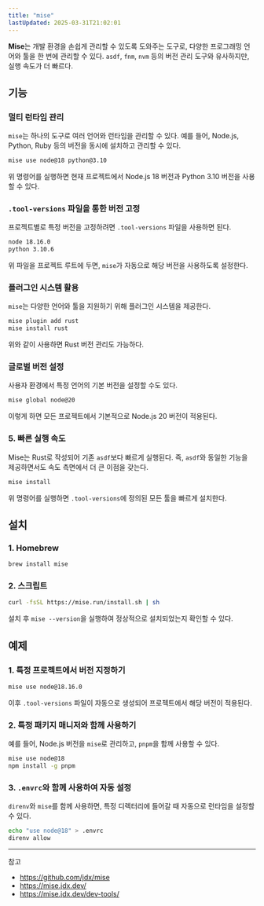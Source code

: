 ```yaml
---
title: "mise"
lastUpdated: 2025-03-31T21:02:01
---
```


**Mise**는 개발 환경을 손쉽게 관리할 수 있도록 도와주는 도구로, 다양한 프로그래밍 언어와 툴을 한 번에 관리할 수 있다. `asdf`, `fnm`, `nvm` 등의 버전 관리 도구와 유사하지만, 실행 속도가 더 빠르다.

## 기능

### 멀티 런타임 관리

`mise`는 하나의 도구로 여러 언어와 런타임을 관리할 수 있다. 예를 들어, Node.js, Python, Ruby 등의 버전을 동시에 설치하고 관리할 수 있다.

```sh
mise use node@18 python@3.10
```

위 명령어를 실행하면 현재 프로젝트에서 Node.js 18 버전과 Python 3.10 버전을 사용할 수 있다.

### `.tool-versions` 파일을 통한 버전 고정

프로젝트별로 특정 버전을 고정하려면 `.tool-versions` 파일을 사용하면 된다.

```sh
node 18.16.0
python 3.10.6
```

위 파일을 프로젝트 루트에 두면, `mise`가 자동으로 해당 버전을 사용하도록 설정한다.

### 플러그인 시스템 활용

`mise`는 다양한 언어와 툴을 지원하기 위해 플러그인 시스템을 제공한다.

```sh
mise plugin add rust
mise install rust
```

위와 같이 사용하면 Rust 버전 관리도 가능하다.

### 글로벌 버전 설정

사용자 환경에서 특정 언어의 기본 버전을 설정할 수도 있다.

```sh
mise global node@20
```

이렇게 하면 모든 프로젝트에서 기본적으로 Node.js 20 버전이 적용된다.

### 5. 빠른 실행 속도

Mise는 Rust로 작성되어 기존 `asdf`보다 빠르게 실행된다. 즉, `asdf`와 동일한 기능을 제공하면서도 속도 측면에서 더 큰 이점을 갖는다.

```sh
mise install
```

위 명령어를 실행하면 `.tool-versions`에 정의된 모든 툴을 빠르게 설치한다.

## 설치

### 1. Homebrew

```sh
brew install mise
```

### 2. 스크립트

```sh
curl -fsSL https://mise.run/install.sh | sh
```

설치 후 `mise --version`을 실행하여 정상적으로 설치되었는지 확인할 수 있다.

## 예제

### 1. 특정 프로젝트에서 버전 지정하기

```sh
mise use node@18.16.0
```

이후 `.tool-versions` 파일이 자동으로 생성되어 프로젝트에서 해당 버전이 적용된다.

### 2. 특정 패키지 매니저와 함께 사용하기

예를 들어, Node.js 버전을 `mise`로 관리하고, `pnpm`을 함께 사용할 수 있다.

```sh
mise use node@18
npm install -g pnpm
```

### 3. `.envrc`와 함께 사용하여 자동 설정

`direnv`와 `mise`를 함께 사용하면, 특정 디렉터리에 들어갈 때 자동으로 런타임을 설정할 수 있다.

```sh
echo "use node@18" > .envrc
direnv allow
```

---
참고

- <https://github.com/jdx/mise>
- <https://mise.jdx.dev/>
- <https://mise.jdx.dev/dev-tools/>
